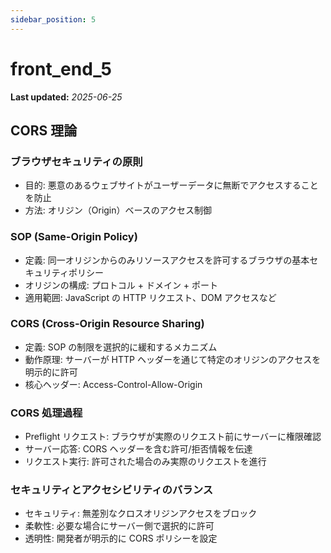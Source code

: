 ```yaml
---
sidebar_position: 5
---
```


# front_end_5

**Last updated:** _2025-06-25_

## CORS 理論

### ブラウザセキュリティの原則

- 目的: 悪意のあるウェブサイトがユーザーデータに無断でアクセスすることを防止
- 方法: オリジン（Origin）ベースのアクセス制御

### SOP (Same-Origin Policy)

- 定義: 同一オリジンからのみリソースアクセスを許可するブラウザの基本セキュリティポリシー
- オリジンの構成: プロトコル + ドメイン + ポート
- 適用範囲: JavaScript の HTTP リクエスト、DOM アクセスなど

### CORS (Cross-Origin Resource Sharing)

- 定義: SOP の制限を選択的に緩和するメカニズム
- 動作原理: サーバーが HTTP ヘッダーを通じて特定のオリジンのアクセスを明示的に許可
- 核心ヘッダー: Access-Control-Allow-Origin

### CORS 処理過程

- Preflight リクエスト: ブラウザが実際のリクエスト前にサーバーに権限確認
- サーバー応答: CORS ヘッダーを含む許可/拒否情報を伝達
- リクエスト実行: 許可された場合のみ実際のリクエストを進行

### セキュリティとアクセシビリティのバランス

- セキュリティ: 無差別なクロスオリジンアクセスをブロック
- 柔軟性: 必要な場合にサーバー側で選択的に許可
- 透明性: 開発者が明示的に CORS ポリシーを設定
